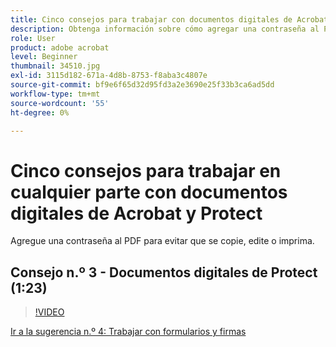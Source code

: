 ```yaml
---
title: Cinco consejos para trabajar con documentos digitales de Acrobat y Protect desde cualquier lugar
description: Obtenga información sobre cómo agregar una contraseña al PDF para evitar que se copie, edite o imprima
role: User
product: adobe acrobat
level: Beginner
thumbnail: 34510.jpg
exl-id: 3115d182-671a-4d8b-8753-f8aba3c4807e
source-git-commit: bf9e6f65d32d95fd3a2e3690e25f33b3ca6ad5dd
workflow-type: tm+mt
source-wordcount: '55'
ht-degree: 0%

---
```


# Cinco consejos para trabajar en cualquier parte con documentos digitales de Acrobat y Protect

Agregue una contraseña al PDF para evitar que se copie, edite o imprima.

## Consejo n.º 3 - Documentos digitales de Protect (1:23)

>[!VIDEO](https://video.tv.adobe.com/v/34510?hidetitle=true)

[Ir a la sugerencia n.º 4: Trabajar con formularios y firmas](work-with-forms-and-signatures.md)